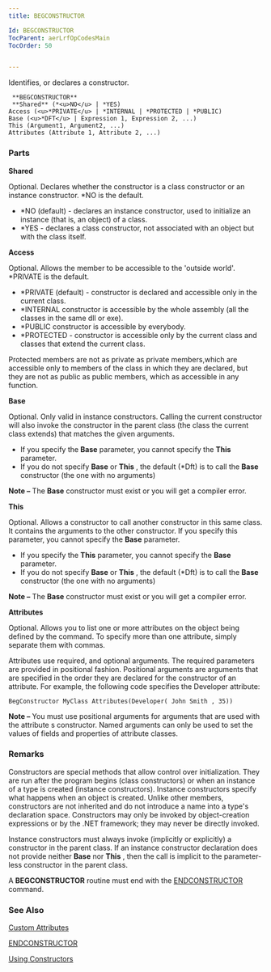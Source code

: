 ```yaml
---
title: BEGCONSTRUCTOR

Id: BEGCONSTRUCTOR
TocParent: aerLrfOpCodesMain
TocOrder: 50


---
```


Identifies, or declares a constructor. 

```
 **BEGCONSTRUCTOR** 
 **Shared** (*<u>NO</u> | *YES)
Access (<u>*PRIVATE</u> | *INTERNAL | *PROTECTED | *PUBLIC)
Base (<u>*DFT</u> | Expression 1, Expression 2, ...) 
This (Argument1, Argument2, ...)      
Attributes (Attribute 1, Attribute 2, ...)
```

### Parts

**Shared** 

Optional. Declares whether the constructor is a class constructor or an instance constructor. *NO is the default. 

- *NO (default) - declares an instance constructor, used to initialize an instance (that is, an object) of a class.
- *YES - declares a class constructor, not associated with an object but with the class itself.


**Access** 

Optional. Allows the member to be accessible to the 'outside world'. *PRIVATE is the default. 

- *PRIVATE (default) - constructor is declared and accessible only in the current class.
- *INTERNAL constructor is accessible by the whole assembly (all the classes in the same dll or exe).
- *PUBLIC constructor is accessible by everybody.
- *PROTECTED - constructor is accessible only by the current class and classes that extend the current class.

Protected members are not as private as private members,which are accessible only to members of the class in which they are declared, but they are not as public as public members, which as accessible in any function.


**Base** 

Optional. Only valid in instance constructors. Calling the current constructor will also invoke the constructor in the parent class (the class the current class extends) that matches the given arguments. 

- If you specify the **Base** parameter, you cannot specify the **This** parameter.
- If you do not specify **Base** or **This** , the default (*Dft) is to call the **Base** constructor (the one with no arguments)

**Note &#8211;** The **Base** constructor must exist or you will get a compiler error.


**This** 

Optional. Allows a constructor to call another constructor in this same class. It contains the arguments to the other constructor. If you specify this parameter, you cannot specify the **Base** parameter. 

- If you specify the **This** parameter, you cannot specify the **Base** parameter.
- If you do not specify **Base** or **This** , the default (*Dft) is to call the **Base** constructor (the one with no arguments)

**Note &#8211;** The **Base** constructor must exist or you will get a compiler error.


**Attributes** 

Optional. Allows you to list one or more attributes on the object being defined by the command. To specify more than one attribute, simply separate them with commas. 

Attributes use required, and optional arguments. The required parameters are provided in positional fashion. Positional arguments are arguments that are specified in the order they are declared for the constructor of an attribute. For example, the following code specifies the Developer attribute: 

```
BegConstructor MyClass Attributes(Developer( John Smith , 35))
```

**Note &#8211;** You must use positional arguments for arguments that are used with the attribute s constructor. Named arguments can only be used to set the values of fields and properties of attribute classes.


### Remarks
Constructors are special methods that allow control over initialization. They are run after the program begins (class constructors) or when an instance of a type is created (instance constructors). Instance constructors specify what happens when an object is created. Unlike other members, constructors are not inherited and do not introduce a name into a type's declaration space. Constructors may only be invoked by object-creation expressions or by the .NET framework; they may never be directly invoked. 

Instance constructors must always invoke (implicitly or explicitly) a constructor in the parent class. If an instance constructor declaration does not provide neither **Base** nor **This** , then the call is implicit to the parameter-less constructor in the parent class. 

A **BEGCONSTRUCTOR** routine must end with the [ENDCONSTRUCTOR](ENDCONSTRUCTOR.html) command. 

### See Also
[Custom Attributes](aerConCustomAttributes.html)

[ENDCONSTRUCTOR](ENDCONSTRUCTOR.html)

[Using Constructors](aerConUsingConstructors.html) 
